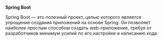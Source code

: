 **Spring Boot**

Spring Boot — это полезный проект, 
целью которого является упрощение 
создания приложений на основе Spring. 
Он позволяет наиболее простым способом 
создать web-приложение, требуя от 
разработчиков минимум усилий по его 
настройке и написанию кода.